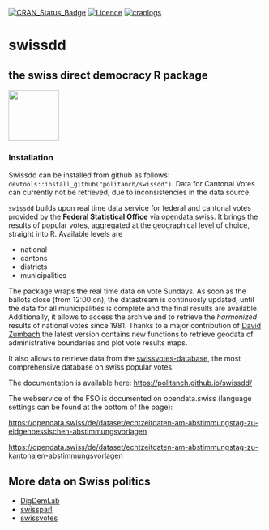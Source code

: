[![CRAN_Status_Badge](http://www.r-pkg.org/badges/version/swissdd)](https://cran.r-project.org/package=swissdd)
[![Licence](https://img.shields.io/badge/licence-GPL--2-blue.svg)](https://www.gnu.org/licenses/gpl-2.0.en.html)
[![cranlogs](https://cranlogs.r-pkg.org/badges/grand-total/swissdd)](http://cran.rstudio.com/web/packages/swissdd/index.html)

# swissdd

## the swiss direct democracy R package
<p align="left">
<img src="https://raw.githubusercontent.com/politanch/swissdd/master/pkgdown/swissdd_sticker.png" alt="" width="100"/>


### Installation
Swissdd can be installed from github as follows: `devtools::install_github("politanch/swissdd")`. Data for Cantonal Votes can currently not be retrieved, due to inconsistencies in the data source.


`swissdd` builds upon real time data service for federal and cantonal votes provided by the __Federal Statistical Office__ via [opendata.swiss](https://opendata.swiss/de/). It brings the results of popular votes, aggregated at the geographical level of choice, straight into R. Available levels are 

* national
* cantons
* districts
* municipalities

The package wraps the real time data on vote Sundays. As soon as the ballots close (from 12:00 on), the datastream is continuosly updated, until the data for all municipalities is complete and the final results are available. Additionally, it allows to access the archive and to retrieve the *harmonized* results of national votes since 1981. Thanks to a major contribution of [David Zumbach](https://github.com/zumbov2) the latest version contains new functions to retrieve geodata of administrative boundaries and plot vote results maps.

It also allows to retrieve data from the [swissvotes-database](https://swissvotes.ch/page/home), the most  comprehensive database on swiss popular votes.

The documentation is available here: https://politanch.github.io/swissdd/

The webservice of the FSO is documented on opendata.swiss (language settings can be found at the bottom of the page):

https://opendata.swiss/de/dataset/echtzeitdaten-am-abstimmungstag-zu-eidgenoessischen-abstimmungsvorlagen

https://opendata.swiss/de/dataset/echtzeitdaten-am-abstimmungstag-zu-kantonalen-abstimmungsvorlagen

## More data on Swiss politics 
- [DigDemLab](https://digdemlab.io/)  
- [swissparl](https://github.com/zumbov2/swissparl)
- [swissvotes](https://swissvotes.ch/)
